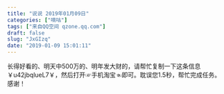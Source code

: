 ```yaml
---
title: "说说 2019年01月09日"
categories: ["嘀咕"]
tags: ["来自QQ空间 qzone.qq.com"]
draft: false
slug: "JxGIzq"
date: "2019-01-09 15:01:11"
---
```


长得好看的、明天中500万的、明年发大财的，请帮忙复制一下这条信息 ￥u42jbqlueL7￥，然后打开☞手机淘宝☜即可。耽误您1.5秒，帮忙完成任务。感谢！
